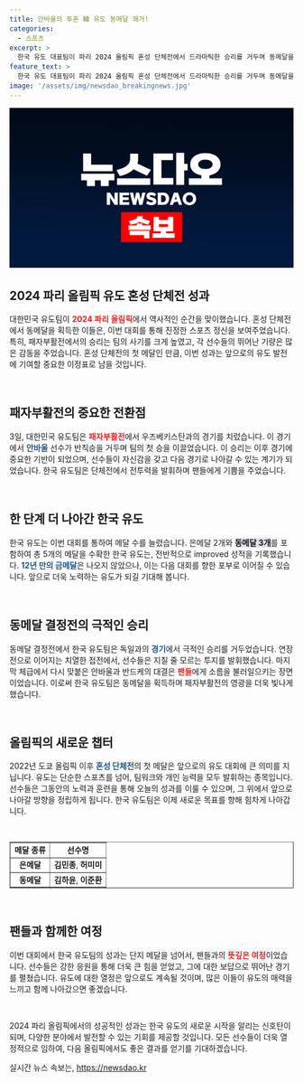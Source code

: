 ```yaml
---
title: 안바울의 투혼 韓 유도 동메달 쾌거!
categories:
  - 스포츠
excerpt: >
  한국 유도 대표팀이 파리 2024 올림픽 혼성 단체전에서 드라마틱한 승리를 거두며 동메달을 획득했습니다. 패자부활전에서 우즈베키스탄을 제압한 뒤, 독일과의 결전에서도 눈부신 활약으로 메달을 추가했습니다!
feature_text: >
  한국 유도 대표팀이 파리 2024 올림픽 혼성 단체전에서 드라마틱한 승리를 거두며 동메달을 획득했습니다. 패자부활전에서 우즈베키스탄을 제압한 뒤, 독일과의 결전에서도 눈부신 활약으로 메달을 추가했습니다!
image: '/assets/img/newsdao_breakingnews.jpg'
---
```


<p><img src="/assets/img/newsdao_breakingnews.jpg" alt="ranknews 속보" /></p>

<h2 data-ke-size="size26">2024 파리 올림픽 유도 혼성 단체전 성과</h2>

<p data-ke-size="size16">대한민국 유도팀이 <b><span style="color: #ee2323;">2024 파리 올림픽</span></b>에서 역사적인 순간을 맞이했습니다. 혼성 단체전에서 동메달을 획득한 이들은, 이번 대회를 통해 진정한 스포츠 정신을 보여주었습니다. 특히, 패자부활전에서의 승리는 팀의 사기를 크게 높였고, 각 선수들의 뛰어난 기량은 많은 감동을 주었습니다. 혼성 단체전의 첫 메달인 만큼, 이번 성과는 앞으로의 유도 발전에 기여할 중요한 이정표로 남을 것입니다.</p>

<p data-ke-size="size16">&nbsp;</p>

<h2 data-ke-size="size26">패자부활전의 중요한 전환점</h2>

<p data-ke-size="size16">3일, 대한민국 유도팀은 <b><span style="color: #ee2323;">패자부활전</span></b>에서 우즈베키스탄과의 경기를 치렀습니다. 이 경기에서 <b><span style="color: #1a5490;">안바울</span></b> 선수가 반칙승을 거두며 팀의 첫 승을 이끌었습니다. 이 승리는 이후 경기에 중요한 기반이 되었으며, 선수들이 자신감을 갖고 다음 경기로 나아갈 수 있는 계기가 되었습니다. 한국 유도팀은 단체전에서 전투력을 발휘하며 팬들에게 기쁨을 주었습니다.</p>

<p data-ke-size="size16">&nbsp;</p>

<h2 data-ke-size="size26">한 단계 더 나아간 한국 유도</h2>

<p data-ke-size="size16">한국 유도는 이번 대회를 통하여 메달 수를 늘렸습니다.  은메달 2개와 <b><span style="background-color: #21538527;">동메달 3개</span></b>를 포함하여 총 5개의 메달을 수확한 한국 유도는, 전반적으로 improved 성적을 기록했습니다. <b><span style="color: #1a5490;">12년 만의 금메달</span></b>은 나오지 않았으나, 이는 다음 대회를 향한 포부로 이어질 수 있습니다. 앞으로 더욱 노력하는 유도가 되길 기대해 봅니다.</p>

<p data-ke-size="size16">&nbsp;</p>

<h2 data-ke-size="size26">동메달 결정전의 극적인 승리</h2>

<p data-ke-size="size16">동메달 결정전에서 한국 유도팀은 독일과의 <b><span style="color: #1a5490;">경기</span></b>에서 극적인 승리를 거두었습니다. 연장전으로 이어지는 치열한 접전에서, 선수들은 지칠 줄 모르는 투지를 발휘했습니다. 마지막 체급에서 다시 맞붙은 안바울과 반드케의 대결은 <b><span style="color: #ee2323;">팬들</span></b>에게 소름을 불러일으키는 장면이었습니다. 이로써 한국 유도팀은 동메달을 획득하며 패자부활전의 영광을 더욱 빛나게 했습니다.</p>

<p data-ke-size="size16">&nbsp;</p>

<h2 data-ke-size="size26">올림픽의 새로운 챕터</h2>

<p data-ke-size="size16">2022년 도쿄 올림픽 이후 <b><span style="color: #1a5490;">혼성 단체전</span></b>의 첫 메달은 앞으로의 유도 대회에 큰 의미를 지닙니다. 유도는 단순한 스포츠를 넘어, 팀워크와 개인 능력을 모두 발휘하는 종목입니다. 선수들은 그동안의 노력과 훈련을 통해 오늘의 성과를 이룰 수 있으며, 그 위에서 앞으로 나아갈 방향을 정립하게 됩니다. 한국 유도팀은 이제 새로운 목표를 향해 힘차게 나아갑니다.</p>

<p data-ke-size="size16">&nbsp;</p>

<table border="1" width="100%">
<tr>
<td style="text-align: center; height: 17px;"><b>메달 종류</b></td>
<td style="text-align: center; height: 17px;"><b>선수명</b></td>
</tr>
<tr>
<td style="text-align: center; height: 17px;"><b>은메달</b></td>
<td style="text-align: center; height: 17px;"><b>김민종</b>, <b>허미미</b></td>
</tr>
<tr>
<td style="text-align: center; height: 17px;"><b>동메달</b></td>
<td style="text-align: center; height: 17px;"><b>김하윤</b>, <b>이준환</b></td>
</tr>
</table>

<p data-ke-size="size16">&nbsp;</p>

<h2 data-ke-size="size26">팬들과 함께한 여정</h2>

<p data-ke-size="size16">이번 대회에서 한국 유도팀의 성과는 단지 메달을 넘어서, 팬들과의 <b><span style="color: #ee2323;">뜻깊은 여정</span></b>이었습니다. 선수들은 강한 응원을 통해 더욱 큰 힘을 얻었고, 그에 대한 보답으로 뛰어난 경기를 펼쳤습니다. 유도에 대한 열정은 앞으로도 계속될 것이며, 많은 이들이 유도의 매력을 느끼고 함께 나아갔으면 좋겠습니다.</p>

<p data-ke-size="size16">&nbsp;</p>

<p data-ke-size="size16">2024 파리 올림픽에서의 성공적인 성과는 한국 유도의 새로운 시작을 알리는 신호탄이 되며, 다양한 분야에서 발전할 수 있는 기회를 제공할 것입니다. 모든 선수들이 더욱 열정적으로 임하여, 다음 올림픽에서도 좋은 결과를 얻기를 기대하겠습니다.</p>
실시간 뉴스 속보는, <a href="https://newsdao.kr" rel="dofollow">https://newsdao.kr</a>



